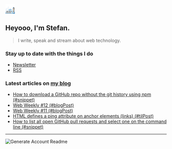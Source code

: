 <img alt width="30" height="30" src="https://raw.githubusercontent.com/stefanjudis/stefanjudis/main/screenshot.png">

## Heyooo, I'm Stefan.

> I write, speak and stream about web technology.

### Stay up to date with the things I do

- [Newsletter](https://www.stefanjudis.com/newsletter/)
- [RSS](https://www.stefanjudis.com/feeds/)

### Latest articles on [my blog](https://www.stefanjudis.com)

<!-- BLOG-POST-LIST:START -->
- [How to download a GitHub repo without the git history using npm (#snippet)](https://www.stefanjudis.com/snippets/how-to-download-a-github-repo-without-the-git-history-using-npm/)
- [Web Weekly #12 (#blogPost)](https://www.stefanjudis.com/blog/web-weekly-12/)
- [Web Weekly #11 (#blogPost)](https://www.stefanjudis.com/blog/web-weekly-11/)
- [HTML defines a ping attribute on anchor elements (links) (#tilPost)](https://www.stefanjudis.com/today-i-learned/html-defines-a-ping-attribute-on-anchor-elements-links/)
- [How to list all open GitHub pull requests and select one on the command line (#snippet)](https://www.stefanjudis.com/snippets/how-to-list-all-open-github-pull-requests-and-select-one-on-the-command-line/)
<!-- BLOG-POST-LIST:END -->

---

![Generate Account Readme](https://github.com/stefanjudis/stefanjudis/workflows/Generate%20Account%20Readme/badge.svg)
